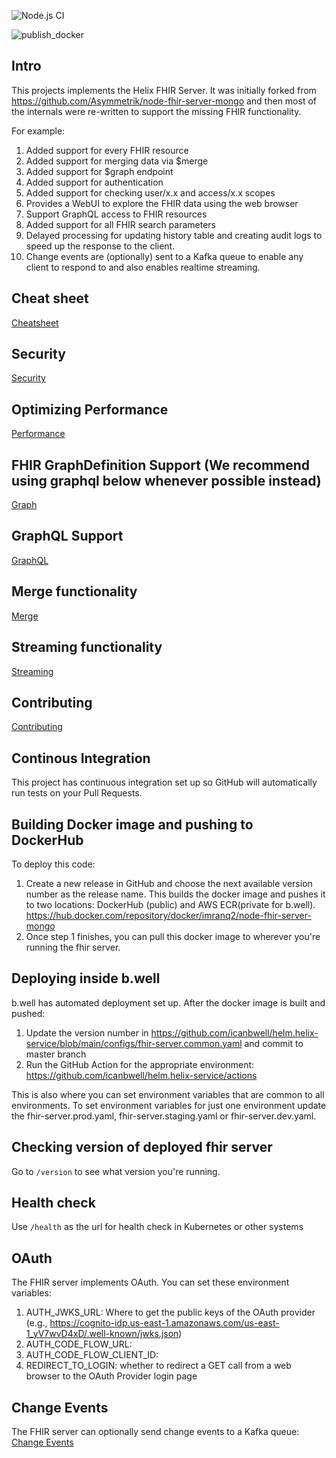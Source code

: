 ![Node.js CI](https://github.com/imranq2/node-fhir-server-mongo/workflows/Node.js%20CI/badge.svg)

![publish_docker](https://github.com/imranq2/node-fhir-server-mongo/workflows/publish_docker/badge.svg)

## Intro

This projects implements the Helix FHIR Server.  It was initially forked from https://github.com/Asymmetrik/node-fhir-server-mongo and then most of the internals were re-written to support the missing FHIR functionality.

For example:
1. Added support for every FHIR resource
2. Added support for merging data via $merge
3. Added support for $graph endpoint
4. Added support for authentication
5. Added support for checking user/x.x and access/x.x scopes
6. Provides a WebUI to explore the FHIR data using the web browser
7. Support GraphQL access to FHIR resources
8. Added support for all FHIR search parameters
9. Delayed processing for updating history table and creating audit logs to speed up the response to the client.
10. Change events are (optionally) sent to a Kafka queue to enable any client to respond to and also enables realtime streaming.

## Cheat sheet
[Cheatsheet](cheatsheet.md)

## Security
[Security](security.md)

## Optimizing Performance
[Performance](performance.md)

## FHIR GraphDefinition Support (We recommend using graphql below whenever possible instead)
[Graph](graph.md)

## GraphQL Support
[GraphQL](graphql.md)

## Merge functionality
[Merge](merge.md)

## Streaming functionality
[Streaming](streaming.md)

## Contributing
[Contributing](CONTRIBUTING.md)

## Continous Integration
This project has continuous integration set up so GitHub will automatically run tests on your Pull Requests.

## Building Docker image and pushing to DockerHub
To deploy this code:
1. Create a new release in GitHub and choose the next available version number as the release name.  This builds the docker image and pushes it to two locations: DockerHub (public) and AWS ECR(private for b.well).  https://hub.docker.com/repository/docker/imranq2/node-fhir-server-mongo
2. Once step 1 finishes, you can pull this docker image to wherever you're running the fhir server. 

## Deploying inside b.well
b.well has automated deployment set up.  After the docker image is built and pushed:
1. Update the version number in https://github.com/icanbwell/helm.helix-service/blob/main/configs/fhir-server.common.yaml and commit to master branch
2. Run the GitHub Action for the appropriate environment: https://github.com/icanbwell/helm.helix-service/actions

This is also where you can set environment variables that are common to all environments.  To set environment variables for just one environment update the fhir-server.prod.yaml, fhir-server.staging.yaml or fhir-server.dev.yaml.

## Checking version of deployed fhir server
Go to `/version` to see what version you're running.

## Health check
Use `/health` as the url for health check in Kubernetes or other systems


## OAuth
The FHIR server implements OAuth.  You can set these environment variables:
1. AUTH_JWKS_URL: Where to get the public keys of the OAuth provider (e.g., https://cognito-idp.us-east-1.amazonaws.com/us-east-1_yV7wvD4xD/.well-known/jwks.json)
2. AUTH_CODE_FLOW_URL: 
3. AUTH_CODE_FLOW_CLIENT_ID: 
4. REDIRECT_TO_LOGIN: whether to redirect a GET call from a web browser to the OAuth Provider login page

## Change Events
The FHIR server can optionally send change events to a Kafka queue: 
[Change Events](changeEvents.md)


